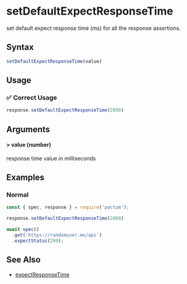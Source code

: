 # setDefaultExpectResponseTime

set default expect response time (ms) for all the response assertions.

## Syntax

```js
setDefaultExpectResponseTime(value)
```

## Usage

### ✅  Correct Usage

```js
response.setDefaultExpectResponseTime(2000)
```

## Arguments

#### > value (number)

response time value in milliseconds


## Examples

### Normal

```js
const { spec, response } = require('pactum');

response.setDefaultExpectResponseTime(2000)

await spec()
  .get('https://randomuser.me/api')
  .expectStatus(200);
```

## See Also

- [expectResponseTime](/api/assertions/expectResponseTime)
